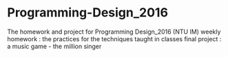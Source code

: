# Programming-Design_2016
The homework and project for Programming Design_2016 (NTU IM)
weekly homework : the practices for the techniques taught in classes
final project : a music game - the million singer 
